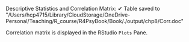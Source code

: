 Descriptive Statistics and Correlation Matrix:
✔ Table saved to "/Users/hcp4715/Library/CloudStorage/OneDrive-Personal/Teaching/R_course/R4PsyBook/Book/./output/chp8/Corr.doc"

Correlation matrix is displayed in the RStudio `Plots` Pane.

